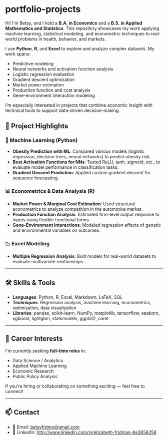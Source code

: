 # portfolio-projects

Hi! I'm Betsy, and I hold a **B.A. in Economics** and a **B.S. in Applied Mathematics and Statistics**. This repository showcases my work applying machine learning, statistical modeling, and econometric techniques to real-world problems in health, behavior, and markets.

I use **Python**, **R**, and **Excel** to explore and analyze complex datasets. My work spans:
- Predictive modeling
- Neural networks and activation function analysis
- Logistic regression evaluation
- Gradient descent optimization
- Market power estimation
- Production function and cost analysis
- Gene-environment interaction modeling

I’m especially interested in projects that combine economic insight with technical tools to support data-driven decision-making.


## 📁 Project Highlights

### 🧠 Machine Learning (Python)
- **Obesity Prediction with ML**: Compared various models (logistic regression, decision trees, neural networks) to predict obesity risk.
- **Best Activation Functions for NNs**: Tested ReLU, tanh, sigmoid, etc., to evaluate model performance in classification tasks.
- **Gradient Descent Prediction**: Applied custom gradient descent for sequence forecasting.

### 📊 Econometrics & Data Analysis (R)
- **Market Power & Marginal Cost Estimation**: Used structural econometrics to analyze competition in the automotive market.
- **Production Function Analysis**: Estimated firm-level output response to inputs using flexible functional forms.
- **Gene-Environment Interactions**: Modeled regression effects of genetic and environmental variables on outcomes.

### 📉 Excel Modeling
- **Multiple Regression Analysis**: Built models for real-world datasets to evaluate multivariate relationships.

---

## 🛠️ Skills & Tools

- **Languages**: Python, R, Excel, Markdown, LaTeX, SQL
- **Techniques**: Regression analysis, machine learning, econometrics, optimization, data visualization
- **Libraries**: pandas, scikit-learn, NumPy, matplotlib, tensorflow, seaborn, xgboost, lightgbm, statsmodels, ggplot2, caret

---

## 💼 Career Interests

I'm currently seeking **full-time roles** in:
- Data Science / Analytics
- Applied Machine Learning
- Economic Research
- Public Policy Analysis

If you're hiring or collaborating on something exciting — feel free to connect!

---

## 📫 Contact

- 📧 Email: betsyfrdmn@gmail.com 
- 🔗 LinkedIn: http://www.linkedin.com/in/elizabeth-fridman-8a3658258



